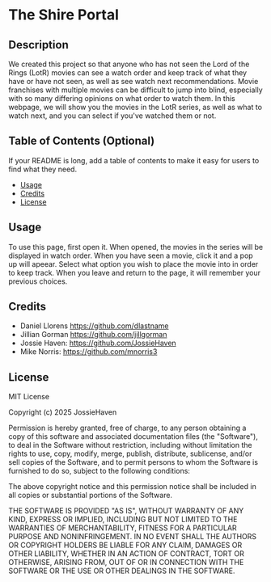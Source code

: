 # The Shire Portal

## Description

We created this project so that anyone who has not seen the Lord of the Rings (LotR) movies can see a watch order and keep track of what they have or have not seen, as well as see watch next recommendations. Movie franchises with multiple movies can be difficult to jump into blind, especially with so many differing opinions on what order to watch them. In this webpage, we will show you the movies in the LotR series, as well as what to watch next, and you can select if you've watched them or not.

## Table of Contents (Optional)

If your README is long, add a table of contents to make it easy for users to find what they need.

- [Usage](#usage)
- [Credits](#credits)
- [License](#license)

## Usage

To use this page, first open it. When opened, the movies in the series will be displayed in watch order. When you have seen a movie, click it and a pop up will apeear. Select what option you wish to place the movie into in order to keep track. When you leave and return to the page, it will remember your previous choices.

## Credits

- Daniel Llorens https://github.com/dlastname
- Jillian Gorman https://github.com/jillgorman
- Jossie Haven: https://github.com/JossieHaven
- Mike Norris: https://github.com/mnorris3

## License

MIT License

Copyright (c) 2025 JossieHaven

Permission is hereby granted, free of charge, to any person obtaining a copy
of this software and associated documentation files (the "Software"), to deal
in the Software without restriction, including without limitation the rights
to use, copy, modify, merge, publish, distribute, sublicense, and/or sell
copies of the Software, and to permit persons to whom the Software is
furnished to do so, subject to the following conditions:

The above copyright notice and this permission notice shall be included in all
copies or substantial portions of the Software.

THE SOFTWARE IS PROVIDED "AS IS", WITHOUT WARRANTY OF ANY KIND, EXPRESS OR
IMPLIED, INCLUDING BUT NOT LIMITED TO THE WARRANTIES OF MERCHANTABILITY,
FITNESS FOR A PARTICULAR PURPOSE AND NONINFRINGEMENT. IN NO EVENT SHALL THE
AUTHORS OR COPYRIGHT HOLDERS BE LIABLE FOR ANY CLAIM, DAMAGES OR OTHER
LIABILITY, WHETHER IN AN ACTION OF CONTRACT, TORT OR OTHERWISE, ARISING FROM,
OUT OF OR IN CONNECTION WITH THE SOFTWARE OR THE USE OR OTHER DEALINGS IN THE
SOFTWARE.